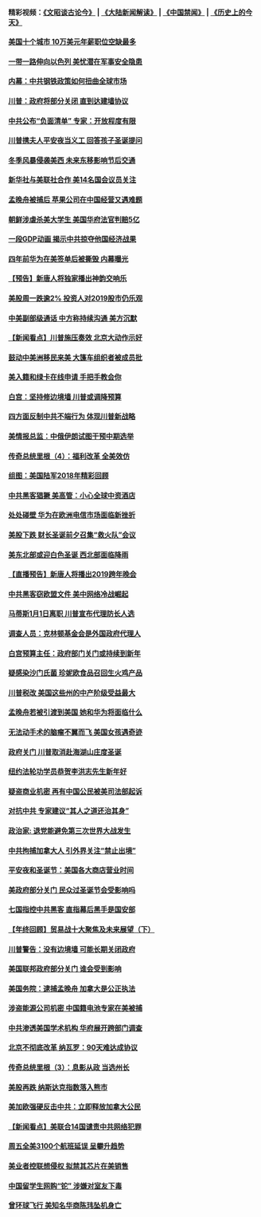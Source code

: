 #### 精彩视频：[《文昭谈古论今》](https://github.com/gfw-breaker/wenzhao/blob/master/README.md?t=12260331) | [《大陆新闻解读》](https://github.com/gfw-breaker/ntdtv-comedy/blob/master/README.md?t=12260331) | [《中国禁闻》](https://github.com/gfw-breaker/ntdtv-news/blob/master/README.md?t=12260331) | [《历史上的今天》](https://github.com/gfw-breaker/today-in-history/blob/master/README.md?t=12260331) 

#### [美国十个城市 10万美元年薪职位空缺最多](../pages/nsc412/n10927195.md?t=12260331) 

#### [一带一路伸向以色列 美忧潜在军事安全隐患](../pages/nsc412/n10932712.md?t=12260331) 

#### [内幕：中共钢铁政策如何扭曲全球市场](../pages/nsc412/n10932207.md?t=12260331) 

#### [川普：政府将部分关闭 直到达建墙协议](../pages/nsc412/n10932554.md?t=12260331) 

#### [中共公布“负面清单” 专家：开放程度有限](../pages/nsc412/n10932450.md?t=12260331) 

#### [川普携夫人平安夜当义工 回答孩子圣诞提问](../pages/nsc412/n10932348.md?t=12260331) 

#### [冬季风暴侵袭美西 未来东移影响节后交通](../pages/nsc412/n10932328.md?t=12260331) 

#### [新华社与美联社合作 美14名国会议员关注](../pages/nsc412/n10932196.md?t=12260331) 

#### [孟晚舟被捕后 苹果公司在中国经营又遇难题](../pages/nsc412/n10931515.md?t=12260331) 

#### [朝鲜涉虐杀美大学生 美国华府法官判赔5亿](../pages/nsc412/n10931032.md?t=12260331) 

#### [一段GDP动画 揭示中共掠夺他国经济战果](../pages/nsc412/n10930922.md?t=12260331) 

#### [四年前华为在美签单后被撕毁 内幕曝光](../pages/nsc412/n10930781.md?t=12260331) 

#### [【预告】新唐人将独家播出神韵交响乐](../pages/nsc412/n10912037.md?t=12260331) 

#### [美股周一跌逾2% 投资人对2019股市仍乐观](../pages/nsc412/n10930753.md?t=12260331) 

#### [中美副部级通话 中方称持续沟通 美方沉默](../pages/nsc412/n10930456.md?t=12260331) 

#### [【新闻看点】川普施压奏效 北京大动作示好](../pages/nsc412/n10930510.md?t=12260331) 

#### [鼓动中美洲移民来美 大篷车组织者被成员批](../pages/nsc412/n10930604.md?t=12260331) 

#### [美入籍和绿卡在线申请 手把手教会你](../pages/nsc412/n10930508.md?t=12260331) 

#### [白宫：坚持修边境墙 川普或调降预算](../pages/nsc412/n10930585.md?t=12260331) 

#### [四方面反制中共不端行为 体现川普新战略](../pages/nsc412/n10930171.md?t=12260331) 

#### [美情报总监：中俄伊朗试图干预中期选举](../pages/nsc412/n10930391.md?t=12260331) 

#### [传奇总统里根（4）：福利改革 全美效仿](../pages/nsc412/n10929549.md?t=12260331) 

#### [组图：美国陆军2018年精彩回顾](../pages/nsc412/n10929712.md?t=12260331) 

#### [中共黑客猖獗 美高管：小心全球中资酒店](../pages/nsc412/n10929251.md?t=12260331) 

#### [处处碰壁 华为在欧洲电信市场面临新挫折](../pages/nsc412/n10929057.md?t=12260331) 

#### [美股下跌 财长圣诞前夕召集“救火队”会议](../pages/nsc412/n10928985.md?t=12260331) 

#### [美东北部或迎白色圣诞 西北部面临降雨](../pages/nsc412/n10928688.md?t=12260331) 

#### [【直播预告】新唐人将播出2019跨年晚会](../pages/nsc412/n10921399.md?t=12260331) 

#### [中共黑客窃欧盟文件 美中网络冷战崛起](../pages/nsc412/n10928801.md?t=12260331) 

#### [马蒂斯1月1日离职 川普宣布代理防长人选](../pages/nsc412/n10928618.md?t=12260331) 

#### [调查人员：克林顿基金会是外国政府代理人](../pages/nsc412/n10927653.md?t=12260331) 

#### [白宫预算主任：政府部门关门或持续到新年](../pages/nsc412/n10928590.md?t=12260331) 

#### [疑感染沙门氏菌 珍妮欧食品召回生火鸡产品](../pages/nsc412/n10928139.md?t=12260331) 

#### [川普税改 美国这些州的中产阶级受益最大](../pages/nsc412/n10928201.md?t=12260331) 

#### [孟晚舟若被引渡到美国 她和华为将面临什么](../pages/nsc412/n10927282.md?t=12260331) 

#### [无法动手术的脑瘤不翼而飞 美国女孩遇奇迹](../pages/nsc412/n10927620.md?t=12260331) 

#### [政府关门 川普取消赴海湖山庄度圣诞](../pages/nsc412/n10927613.md?t=12260331) 

#### [纽约法轮功学员恭贺李洪志先生新年好](../pages/nsc412/n10927429.md?t=12260331) 

#### [疑盗商业机密 再有中国公民被美司法部起诉](../pages/nsc412/n10927459.md?t=12260331) 

#### [对抗中共 专家建议“其人之道还治其身”](../pages/nsc412/n10927398.md?t=12260331) 

#### [政治家: 退党能避免第三次世界大战发生](../pages/nsc412/n10923226.md?t=12260331) 

#### [中共拘捕加拿大人 引外界关注“禁止出境”](../pages/nsc412/n10927145.md?t=12260331) 

#### [平安夜和圣诞节：美国各大商店营业时间](../pages/nsc412/n10927134.md?t=12260331) 

#### [美政府部分关门 民众过圣诞节会受影响吗](../pages/nsc412/n10927049.md?t=12260331) 

#### [七国指控中共黑客 直指幕后黑手是国安部](../pages/nsc412/n10927012.md?t=12260331) 

#### [【年终回顾】贸易战十大聚焦及未来展望（下）](../pages/nsc412/n10918534.md?t=12260331) 

#### [川普警告：没有边境墙 可能长期关闭政府](../pages/nsc412/n10926277.md?t=12260331) 

#### [美国联邦政府部分关门 谁会受到影响](../pages/nsc412/n10925776.md?t=12260331) 

#### [美国务院：逮捕孟晚舟 加拿大是公正执法](../pages/nsc412/n10926118.md?t=12260331) 

#### [涉盗能源公司机密 中国籍电池专家在美被捕](../pages/nsc412/n10925941.md?t=12260331) 

#### [中共渗透美国学术机构 华府展开跨部门调查](../pages/nsc412/n10925859.md?t=12260331) 

#### [北京不彻底改革 纳瓦罗：90天难达成协议](../pages/nsc412/n10925767.md?t=12260331) 

#### [传奇总统里根（3）：息影从政 当选州长](../pages/nsc412/n10925669.md?t=12260331) 

#### [美股再跌 纳斯达克指数落入熊市](../pages/nsc412/n10925769.md?t=12260331) 

#### [美加欧强硬反击中共：立即释放加拿大公民](../pages/nsc412/n10925745.md?t=12260331) 

#### [【新闻看点】美联合14国谴责中共网络犯罪](../pages/nsc412/n10925163.md?t=12260331) 

#### [周五全美3100个航班延误 呈攀升趋势](../pages/nsc412/n10925657.md?t=12260331) 

#### [美业者控联想侵权 拟禁其芯片在美销售](../pages/nsc412/n10925688.md?t=12260331) 

#### [中国留学生网购“铊” 涉嫌对室友下毒](../pages/nsc412/n10925514.md?t=12260331) 

#### [曾环球飞行 美知名华商陈玮坠机身亡](../pages/nsc412/n10925460.md?t=12260331) 

